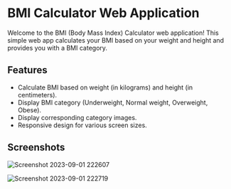 # BMI Calculator Web Application

Welcome to the BMI (Body Mass Index) Calculator web application! 
This simple web app calculates your BMI based on your weight and height and provides you with a BMI category.

## Features

- Calculate BMI based on weight (in kilograms) and height (in centimeters).
- Display BMI category (Underweight, Normal weight, Overweight, Obese).
- Display corresponding category images.
- Responsive design for various screen sizes.

## Screenshots
![Screenshot 2023-09-01 222607](https://github.com/VytlaPoojasri/BMI_Calculator/assets/142606627/de92be9a-bb49-46d4-901d-a1cda4f241a3)

![Screenshot 2023-09-01 222719](https://github.com/VytlaPoojasri/BMI_Calculator/assets/142606627/040c2f30-2d01-4ad8-896a-27a83b7a6bcd)
